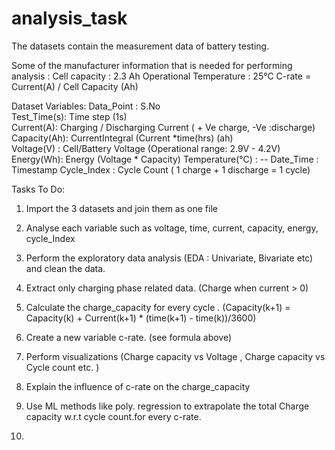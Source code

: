 # analysis_task

The datasets contain the measurement data of battery testing. 

Some of the manufacturer information that is needed for performing analysis :
Cell capacity : 2.3 Ah
Operational Temperature : 25°C
C-rate = Current(A) / Cell Capacity (Ah)

Dataset Variables:
Data_Point : S.No	
Test_Time(s): Time step (1s) 	
Current(A): Charging / Discharging Current ( + Ve charge, -Ve :discharge)	
Capacity(Ah): CurrentIntegral (Current *time(hrs) (ah)	
Voltage(V) : Cell/Battery Voltage (Operational range: 2.9V - 4.2V)	
Energy(Wh): Energy (Voltage * Capacity)	
Temperature(℃)	: --
Date_Time	: Timestamp
Cycle_Index : Cycle Count ( 1 charge + 1 discharge = 1 cycle) 


Tasks To Do: 
1. Import the 3 datasets and join them as one file
2. Analyse each variable such as voltage, time, current, capacity, energy, cycle_Index
3. Perform the exploratory data analysis (EDA : Univariate, Bivariate etc) and clean the data.
4. Extract only charging phase related data. (Charge when current > 0)
5. Calculate the charge_capacity for every cycle . (Capacity(k+1) = Capacity(k) + Current(k+1) * (time(k+1) - time(k))/3600)
6. Create a new variable c-rate. (see formula above)
7. Perform visualizations (Charge capacity vs Voltage , Charge capacity vs Cycle count etc. )
8. Explain the influence of c-rate on the charge_capacity

9. Use ML methods like poly. regression to extrapolate the total Charge capacity w.r.t cycle count.for every c-rate.
10. 
